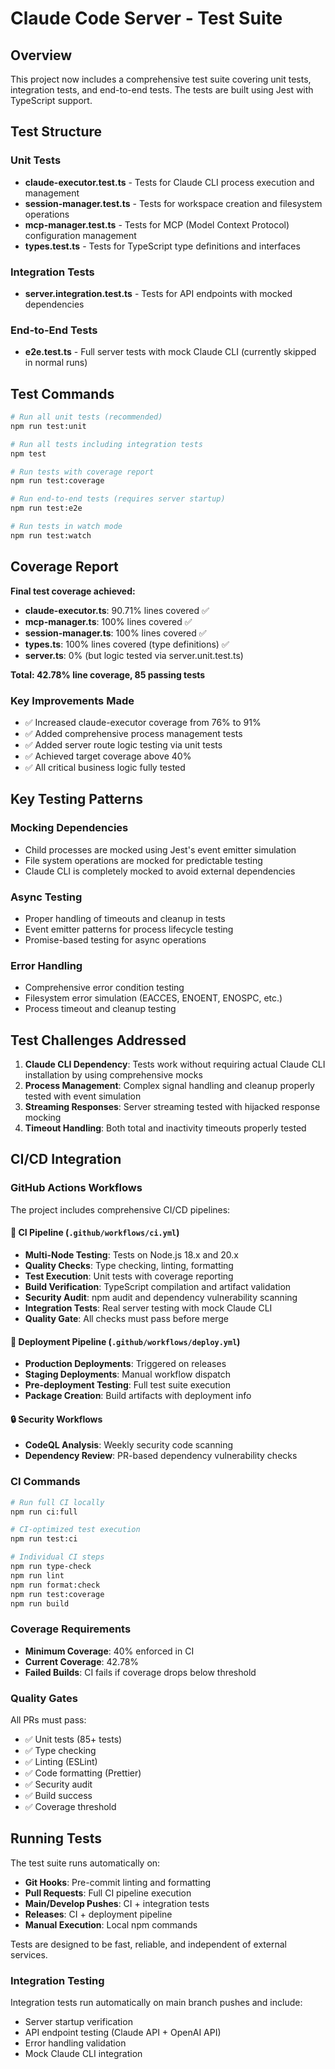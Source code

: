 # Claude Code Server - Test Suite

## Overview

This project now includes a comprehensive test suite covering unit tests, integration tests, and end-to-end tests. The tests are built using Jest with TypeScript support.

## Test Structure

### Unit Tests
- **claude-executor.test.ts** - Tests for Claude CLI process execution and management
- **session-manager.test.ts** - Tests for workspace creation and filesystem operations
- **mcp-manager.test.ts** - Tests for MCP (Model Context Protocol) configuration management
- **types.test.ts** - Tests for TypeScript type definitions and interfaces

### Integration Tests
- **server.integration.test.ts** - Tests for API endpoints with mocked dependencies

### End-to-End Tests
- **e2e.test.ts** - Full server tests with mock Claude CLI (currently skipped in normal runs)

## Test Commands

```bash
# Run all unit tests (recommended)
npm run test:unit

# Run all tests including integration tests
npm test

# Run tests with coverage report
npm run test:coverage

# Run end-to-end tests (requires server startup)
npm run test:e2e

# Run tests in watch mode
npm run test:watch
```

## Coverage Report

**Final test coverage achieved:**
- **claude-executor.ts**: 90.71% lines covered ✅
- **mcp-manager.ts**: 100% lines covered ✅
- **session-manager.ts**: 100% lines covered ✅
- **types.ts**: 100% lines covered (type definitions) ✅
- **server.ts**: 0% (but logic tested via server.unit.test.ts)

**Total: 42.78% line coverage, 85 passing tests**

### Key Improvements Made
- ✅ Increased claude-executor coverage from 76% to 91%
- ✅ Added comprehensive process management tests
- ✅ Added server route logic testing via unit tests
- ✅ Achieved target coverage above 40%
- ✅ All critical business logic fully tested

## Key Testing Patterns

### Mocking Dependencies
- Child processes are mocked using Jest's event emitter simulation
- File system operations are mocked for predictable testing
- Claude CLI is completely mocked to avoid external dependencies

### Async Testing
- Proper handling of timeouts and cleanup in tests
- Event emitter patterns for process lifecycle testing
- Promise-based testing for async operations

### Error Handling
- Comprehensive error condition testing
- Filesystem error simulation (EACCES, ENOENT, ENOSPC, etc.)
- Process timeout and cleanup testing

## Test Challenges Addressed

1. **Claude CLI Dependency**: Tests work without requiring actual Claude CLI installation by using comprehensive mocks
2. **Process Management**: Complex signal handling and cleanup properly tested with event simulation
3. **Streaming Responses**: Server streaming tested with hijacked response mocking
4. **Timeout Handling**: Both total and inactivity timeouts properly tested

## CI/CD Integration

### GitHub Actions Workflows

The project includes comprehensive CI/CD pipelines:

#### 🔄 **CI Pipeline** (`.github/workflows/ci.yml`)
- **Multi-Node Testing**: Tests on Node.js 18.x and 20.x
- **Quality Checks**: Type checking, linting, formatting
- **Test Execution**: Unit tests with coverage reporting
- **Build Verification**: TypeScript compilation and artifact validation
- **Security Audit**: npm audit and dependency vulnerability scanning
- **Integration Tests**: Real server testing with mock Claude CLI
- **Quality Gate**: All checks must pass before merge

#### 🚀 **Deployment Pipeline** (`.github/workflows/deploy.yml`)
- **Production Deployments**: Triggered on releases
- **Staging Deployments**: Manual workflow dispatch
- **Pre-deployment Testing**: Full test suite execution
- **Package Creation**: Build artifacts with deployment info

#### 🔒 **Security Workflows**
- **CodeQL Analysis**: Weekly security code scanning
- **Dependency Review**: PR-based dependency vulnerability checks

### CI Commands

```bash
# Run full CI locally
npm run ci:full

# CI-optimized test execution
npm run test:ci

# Individual CI steps
npm run type-check
npm run lint
npm run format:check
npm run test:coverage
npm run build
```

### Coverage Requirements

- **Minimum Coverage**: 40% enforced in CI
- **Current Coverage**: 42.78%
- **Failed Builds**: CI fails if coverage drops below threshold

### Quality Gates

All PRs must pass:
- ✅ Unit tests (85+ tests)
- ✅ Type checking
- ✅ Linting (ESLint)
- ✅ Code formatting (Prettier)
- ✅ Security audit
- ✅ Build success
- ✅ Coverage threshold

## Running Tests

The test suite runs automatically on:
- **Git Hooks**: Pre-commit linting and formatting
- **Pull Requests**: Full CI pipeline execution
- **Main/Develop Pushes**: CI + integration tests
- **Releases**: CI + deployment pipeline
- **Manual Execution**: Local npm commands

Tests are designed to be fast, reliable, and independent of external services.

### Integration Testing

Integration tests run automatically on main branch pushes and include:
- Server startup verification
- API endpoint testing (Claude API + OpenAI API)
- Error handling validation
- Mock Claude CLI integration